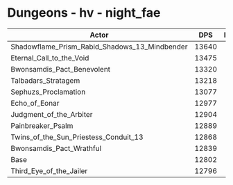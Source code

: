 # Dungeons - hv - night_fae
| Actor | DPS | Increase |
|---|:---:|:---:|
|Shadowflame_Prism_Rabid_Shadows_13_Mindbender|13640|6.55%|
|Eternal_Call_to_the_Void|13475|5.26%|
|Bwonsamdis_Pact_Benevolent|13320|4.05%|
|Talbadars_Stratagem|13218|3.25%|
|Sephuzs_Proclamation|13077|2.15%|
|Echo_of_Eonar|12977|1.37%|
|Judgment_of_the_Arbiter|12904|0.80%|
|Painbreaker_Psalm|12889|0.68%|
|Twins_of_the_Sun_Priestess_Conduit_13|12868|0.52%|
|Bwonsamdis_Pact_Wrathful|12839|0.29%|
|Base|12802|0.00%|
|Third_Eye_of_the_Jailer|12796|-0.05%|
